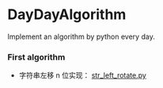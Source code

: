 # DayDayAlgorithm
Implement an algorithm by python every day.

### First algorithm

* 字符串左移 n 位实现： [str_left_rotate.py](https://github.com/clnFind/DayDayAlgorithm/blob/master/str_left_rotate.py)
